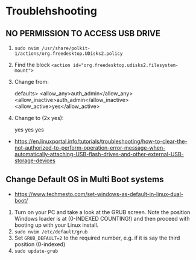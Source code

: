 # Troublehshooting

## NO PERMISSION TO ACCESS USB DRIVE

1. `sudo nvim /usr/share/polkit-1/actions/org.freedesktop.UDisks2.policy`
2. Find the block `<action id="org.freedesktop.udisks2.filesystem-mount">`
3. Change from:

    defaults>
      <allow_any>auth_admin</allow_any>
      <allow_inactive>auth_admin</allow_inactive>
      <allow_active>yes</allow_active>
    </defaults>

4. Change to (2x yes):

   <defaults>
      <allow_any>yes</allow_any>
      <allow_inactive>yes</allow_inactive>
      <allow_active>yes</allow_active>
    </defaults>

- <https://en.linuxportal.info/tutorials/troubleshooting/how-to-clear-the-not-authorized-to-perform-operation-error-message-when-automatically-attaching-USB-flash-drives-and-other-external-USB-storage-devices>

## Change Default OS in Multi Boot systems

- <https://www.techmesto.com/set-windows-as-default-in-linux-dual-boot/>
1. Turn on your PC and take a look at the GRUB screen. Note the position Windows loader is at (0-INDEXED COUNTING!) and then proceed with booting up with your Linux install.
2. `sudo nvim /etc/default/grub`
3. Set `GRUB_DEFAULT=2` to the required number, e.g. if it is say the third position (0-indexed)
4. `sudo update-grub`
